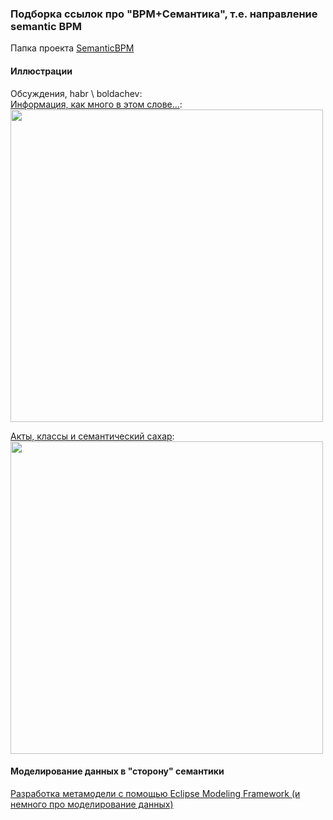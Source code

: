 ### Подборка ссылок про "BPM+Семантика", т.е. направление semantic BPM
Папка проекта [SemanticBPM](https://github.com/bpmbpm/doc/tree/main/Project/SemanticBPM)
#### Иллюстрации
Обсуждения, habr \ boldachev:  
[Информация, как много в этом слове…](https://habr.com/ru/articles/713376/#comment_25205654):  
<img src="https://habrastorage.org/getpro/habr/upload_files/be5/d18/761/be5d18761cda6b1df57c678963b61fc1.png" width="500" /> 

[Акты, классы и семантический сахар](https://habr.com/ru/articles/708026/#comment_25053928):  
<img src="https://habrastorage.org/r/w1560/getpro/habr/upload_files/67d/a0e/052/67da0e0528da47729c53664448d66709.png" width="500" /> 

#### Моделирование данных в "сторону" семантики
[Разработка метамодели с помощью Eclipse Modeling Framework (и немного про моделирование данных)](https://habr.com/ru/companies/cit/articles/266433/)
